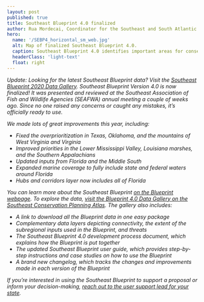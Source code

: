 ```yaml
---
layout: post
published: true
title: Southeast Blueprint 4.0 finalized
author: Rua Mordecai, Coordinator for the Southeast and South Atlantic Blueprints
hero:
  name: '/SEBP4_horizontal_sm_web.jpg'
  alt: Map of finalized Southeast Blueprint 4.0.
  caption: Southeast Blueprint 4.0 identifies important areas for conservation and restoration.
  headerClass: 'light-text'
  float: right
---
```


<i>Update: Looking for the latest Southeast Blueprint data? Visit the <a href="https://seregion.databasin.org/galleries/5d5eb2989ea14a9f8df3ebb619fe470c/">Southeast Blueprint 2020 Data Gallery</a>.
Southeast Blueprint Version 4.0 is now finalized! It was presented and reviewed at the Southeast Association of Fish and Wildlife Agencies (SEAFWA) annual meeting a couple of weeks ago. Since no one raised any concerns or caught any mistakes, it’s officially ready to use.<!--more-->

We made lots of great improvements this year, including:

- Fixed the overprioritization in Texas, Oklahoma, and the mountains of West Virginia and Virginia 
- Improved priorities in the Lower Mississippi Valley, Louisiana marshes, and the Southern Appalachians 
- Updated inputs from Florida and the Middle South 
- Expanded marine coverage to fully include state and federal waters around Florida 
- Hubs and corridors layer now includes all of Florida 

You can learn more about the Southeast Blueprint [on the Blueprint webpage](https://secassoutheast.org/blueprint). To explore the data, [visit the Blueprint 4.0 Data Gallery on the Southeast Conservation Planning Atlas](https://seregion.databasin.org/galleries/5ada9ba2aefe4151aefba9aa877b2664). The gallery also includes:

- A link to download all the Blueprint data in one easy package
- Complementary data layers depicting connectivity, the extent of the subregional inputs used in the Blueprint, and threats
- The Southeast Blueprint 4.0 development process document, which explains how the Blueprint is put together
- The updated Southeast Blueprint user guide, which provides step-by-step instructions and case studies on how to use the Blueprint
- A brand new changelog, which tracks the changes and improvements made in each version of the Blueprint

If you’re interested in using the Southeast Blueprint to support a proposal or inform your decision-making, [reach out to the user support lead for your state](https://secassoutheast.org/contact).
